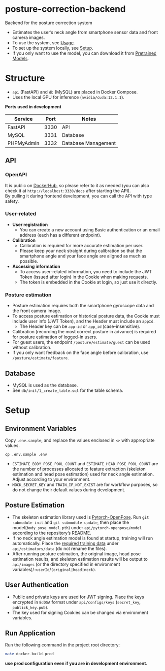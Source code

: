 # posture-correction-backend

Backend for the posture correction system

- Estimates the user’s neck angle from smartphone sensor data and front camera images.
- To use the system, see [Usage](#usage).
- To set up the system locally, see [Setup](#setup).
- If you only want to use the model, you can download it from [Pretrained Models](https://drive.google.com/drive/folders/14OG010mwTi0XLHKoFhliflH6sxUvWVX1?usp=sharing).

# Structure

- `api` (FastAPI) and `db` (MySQL) are placed in Docker Compose.
- Uses the local GPU for inference (`nvidia/cuda:12.1.1`).

**Ports used in development**

| Service    | Port | Notes               |
| ---------- | ---- | ------------------- |
| FastAPI    | 3330 | API                 |
| MySQL      | 3331 | Database            |
| PHPMyAdmin | 3332 | Database Management |

## API

### OpenAPI

It is public on [DockerHub](https://hub.docker.com/repository/docker/kntwt/posture-correction-schema/general), so please refer to it as needed (you can also check it at `http://localhost:3330/docs` after starting the API).  
By pulling it during frontend development, you can call the API with type safety.

### User-related

- **User registration**
  - You can create a new account using Basic authentication or an email address (each has a different endpoint).
- **Calibration**
  - Calibration is required for more accurate estimation per user.
  - Please keep your neck straight during calibration so that the smartphone angle and your face angle are aligned as much as possible.
- **Accessing information**
  - To access user-related information, you need to include the JWT Token (issued after login) in the Cookie when making requests.
  - The token is embedded in the Cookie at login, so just use it directly.

### Posture estimation

- Posture estimation requires both the smartphone gyroscope data and the front camera image.
- To access posture estimation or historical posture data, the Cookie must include user info (JWT Token), and the Header must include an `appId`.
  - The Header key can be `app-id` or `app_id` (case-insensitive).
- Calibration (recording the most correct posture in advance) is required for posture estimation of logged-in users.
- For guest users, the endpoint `/posture/estimate/guest` can be used without calibration.
- If you only want feedback on the face angle before calibration, use `/posture/estimate/feature`.

## Database

- MySQL is used as the database.
- See `db/init/1_create_table.sql` for the table schema.

# Setup

## Environment Variables

Copy `.env.sample`, and replace the values enclosed in `<>` with appropriate values.

    cp .env.sample .env

- `ESTIMATE_BODY_POSE_POOL_COUNT` and `ESTIMATE_HEAD_POSE_POOL_COUNT` are the number of processes allocated to feature extraction (skeleton estimation and head pose estimation) used for neck angle estimation. Adjust according to your environment.
- `MOCK_SECRET_KEY` and `TRAIN_IF_NOT_EXIST` are for workflow purposes, so do not change their default values during development.

## Posture Estimation

- The skeleton estimation library used is [Pytorch-OpenPose](https://github.com/Hzzone/pytorch-openpose). Run `git submodule init` and `git submodule update`, then place the model(`body_pose_model.pth`) under `api/pytorch-openpose/model` according to the repository’s README.
- If no neck angle estimation model is found at startup, training will run automatically. Place the [required training data](https://drive.google.com/drive/u/0/folders/1DCPd7bjqo80g9JaEFJEANtliDxzXwIs_) under `api/estimators/data` (do not rename the files).
- After running posture estimation, the original image, head pose estimation results, and skeleton estimation results will be output to `api/images` (or the directory specified in environment variables)/`:userId`/`(original|head|neck)`.

## User Authentication

- Public and private keys are used for JWT signing. Place the keys encrypted in `EdDSA` format under `api/configs/keys` (`secret_key`, `publick_key.pub`).
- The key used for signing Cookies can be changed via environment variables.

## Run Application

Run the following command in the project root directory:

```sh
make docker-build-prod
```

**use prod configuration even if you are in development environment.**
